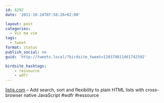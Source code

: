 ```yaml
---
id: 6292
date: '2011-10-24T07:58:26+02:00'

layout: post
categories:
  - Vis ma vie
tags:
  - tweet
format: status
publish_social: no
guid: 'http://tweets.local/?birdsite_tweet=128379811461742592'

birdsite_hashtags:
    - ressource
    - wdfr
---
```


[listjs.com](http://listjs.com) – Add search, sort and flexibility to plain HTML lists with cross-browser native JavaScript #wdfr #ressource